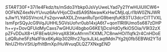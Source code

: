 $START$30F+37i1e4Fkdz/ts/mSdo3Ybkp0JsVyUweLYad7y21YwHUiUIlCW6+0OFkNZ4exNvYUvuz6AvVHjoCDxdSA9SNwawKxHwCMjLqLrl1bW0ZNJWRsJlwYLYdGSVncnLFs2qvvwAXDLZnnanRuTpriG9benjfuKB3TU3dcrClTTVXLIsmFprSQyJcG9VqJUHHL5GVsUofvr0ub14xjA6t7+qon11RI9Umo5s687zDHPh++y+DovQFUidMyCaxs7wGHUU4bgboG6KE1jDcsHdOyfkiOSOia/V9I32zXpZFvDDuX8+UF8EwbUHrvqX83KxAfrrmTKXML7C8nwHOi11qfk2r4CnHDoELdQRuhe5FzNa1Ftkx6KyAlp302Rhr27qckJLkLaqtMdn7Yg2tj0fb5EBWd2YTdNnUZHtvVStUpfhItBmXp/HuWvuqDLQZ7XNxg$END$